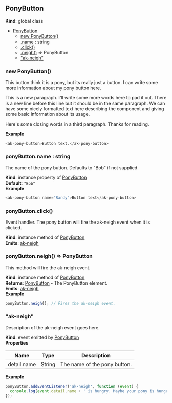 ## PonyButton
**Kind**: global class  

* [PonyButton](#markdown-header-ponybutton)
    * [new PonyButton()](#markdown-header-new-ponybutton)
    * [.name](#markdown-header-ponybuttonname-string) : string
    * [.click()](#markdown-header-ponybuttonclick)
    * [.neigh()](#markdown-header-ponybuttonneigh-ponybutton) ⇒ PonyButton
    * ["ak-neigh"](#markdown-header-akneigh)

### new PonyButton()
This button think it is a pony, but its really just a button.
I can write some more information about my pony button here.

This is a new paragraph. I'll write some more words here to pad it out.
There is a new line before this line but it should be in the same paragraph.
We can have some nicely formatted text here describing the component and giving some basic
information about its usage.

Here's some closing words in a third paragraph. Thanks for reading.

**Example**  
```js
<ak-pony-button>Button text.</ak-pony-button>
```
### ponyButton.name : string
The name of the pony button. Defaults to "Bob" if not supplied.

**Kind**: instance property of [PonyButton](#markdown-header-new-ponybutton)  
**Default**: `"Bob"`  
**Example**  
```js
<ak-pony-button name="Randy">Button text</ak-pony-button>
```
### ponyButton.click()
Event handler. The pony button will fire the ak-neigh event when it is clicked.

**Kind**: instance method of [PonyButton](#markdown-header-new-ponybutton)  
**Emits**: [ak-neigh](#markdown-header-akneigh)  
### ponyButton.neigh() ⇒ PonyButton
This method will fire the ak-neigh event.

**Kind**: instance method of [PonyButton](#markdown-header-new-ponybutton)  
**Returns**: [PonyButton](#markdown-header-new-ponybutton) - The PonyButton element.  
**Emits**: [ak-neigh](#markdown-header-akneigh)  
**Example**  
```js
ponyButton.neigh(); // Fires the ak-neigh event.
```
### "ak-neigh"
Description of the ak-neigh event goes here.

**Kind**: event emitted by [PonyButton](#markdown-header-new-ponybutton)  
**Properties**

| Name | Type | Description |
| --- | --- | --- |
| detail.name | String | The name of the pony button. |

**Example**  
```js
ponyButton.addEventListener('ak-neigh', function (event) {
  console.log(event.detail.name + ' is hungry. Maybe your pony is hungry?');
});
```
